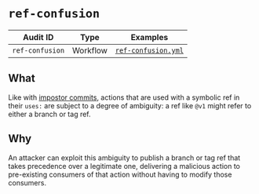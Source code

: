 # `ref-confusion`

| Audit ID | Type | Examples |
| -------- | ---- | -------- |
| `ref-confusion` | Workflow | [`ref-confusion.yml`](https://github.com/woodruffw/gha-hazmat/blob/main/.github/workflows/ref-confusion.yml)

## What

Like with [impostor commits], actions that are used with a symbolic ref
in their `uses:` are subject to a degree of ambiguity: a ref like
`@v1` might refer to either a branch or tag ref.

## Why

An attacker can exploit this ambiguity to publish a branch or tag ref that
takes precedence over a legitimate one, delivering a malicious action to
pre-existing consumers of that action without having to modify those consumers.

[impostor commits]: ./impostor-commits.md
